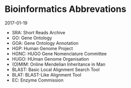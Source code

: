 # Bioinformatics Abbrevations

2017-01-19

* SRA: Short Reads Archive
* GO: Gene Ontology
* GOA: Gene Ontology Annotation
* HGP: Human Genome Project
* HGNC: HUGO Gene Nomenclature Committee
* HUGO: HUman Genome Organisation
* (O)MIM: Online Mendelian Inheritance in Man
* BLAST: Basic Local Alignment Search Tool
* BLAT: BLAST-Like Alignment Tool
* EC: Enzyme Commission

